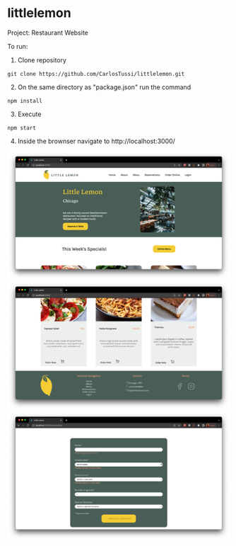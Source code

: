 # littlelemon
Project: Restaurant Website

To run:
1) Clone repository
```
git clone https://github.com/CarlosTussi/littlelemon.git
```
2) On the same directory as "package.json" run the command
```
npm install
```

3) Execute 
```
npm start
```

4) Inside the brownser navigate to http://localhost:3000/




![alt text](https://github.com/CarlosTussi/images/blob/main/littlelemon1.png)
![alt text](https://github.com/CarlosTussi/images/blob/main/littlelemon2.png)
![alt text](https://github.com/CarlosTussi/images/blob/main/littlelemon3.png)
